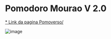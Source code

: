 # Pomodoro Mourao V 2.0


[* Link da pagina Pomoverso/](https://pomoverso.vercel.app/)


![image](https://github.com/user-attachments/assets/f63d969c-bf6c-453e-b549-3b6f8232f82c)


